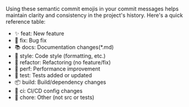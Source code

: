 Using these semantic commit emojis in your commit messages helps maintain clarity and consistency in the project's history. Here's a quick reference table:
- ✨ feat: New feature
- 🐛 fix: Bug fix
- 📚 docs: Documentation changes(*.md)
- 💎 style: Code style (formatting, etc.)
- 🔨 refactor: Refactoring (no feature/fix)
- 🚀 perf: Performance improvement
- 🚨 test: Tests added or updated
- 📦 build: Build/dependency changes
- 👷 ci: CI/CD config changes
- 🔧 chore: Other (not src or tests)
